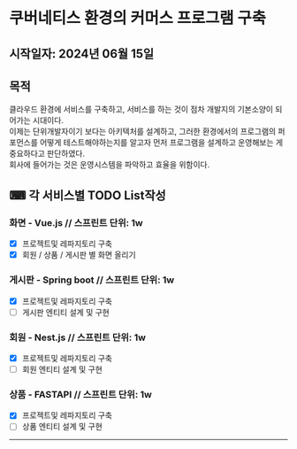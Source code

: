 # 쿠버네티스 환경의 커머스 프로그램 구축
## 시작일자: 2024년 06월 15일
## 목적
클라우드 환경에 서비스를 구축하고, 서비스를 하는 것이 점차 개발지의 기본소양이 되어가는 시대이다.  
이제는 단위개발자이기 보다는 아키텍처를 설계하고, 그러한 환경에서의 프로그램의 퍼포먼스를 어떻게 테스트해야하는지를 알고자 먼저 프로그램을 설계하고 운영해보는 게 중요하다고 판단하였다.  
회사에 들어가는 것은 운영시스템을 파악하고 효율을 위함이다.
## ⌨ 각 서비스별 TODO List작성
### 화면 - Vue.js // 스프린트 단위: 1w
- [x] 프로젝트및 레파지토리 구축
- [x] 회원 / 상품 / 게시판 별 화면 올리기
### 게시판 - Spring boot // 스프린트 단위: 1w
- [x] 프로젝트및 레파지토리 구축
- [ ] 게시판 엔티티 설계 및 구현
### 회원 - Nest.js // 스프린트 단위: 1w
- [x] 프로젝트및 레파지토리 구축
- [ ] 회원 엔티티 설계 및 구현
### 상품 - FASTAPI // 스프린트 단위: 1w
- [x] 프로젝트및 레파지토리 구축
- [ ] 상품 엔티티 설계 및 구현
---
